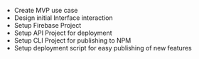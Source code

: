  - Create MVP use case
 - Design initial Interface interaction
 - Setup Firebase Project
 - Setup API Project for deployment
 - Setup CLI Project for publishing to NPM
 - Setup deployment script for easy publishing of new features
